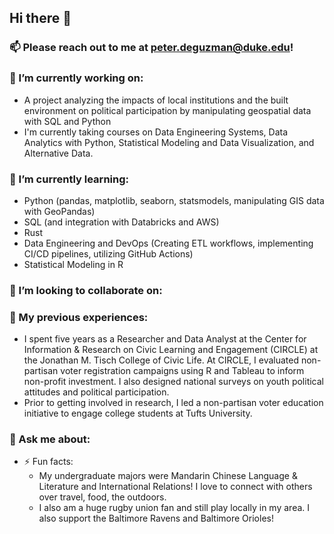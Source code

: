 ## Hi there 👋

### 📫 Please reach out to me at peter.deguzman@duke.edu!

### 🔭 I’m currently working on:  
- A project analyzing the impacts of local institutions and the built environment on political participation by manipulating geospatial data with SQL and Python
- I'm currently taking courses on Data Engineering Systems, Data Analytics with Python, Statistical Modeling and Data Visualization, and Alternative Data. 
### 🌱 I’m currently learning:
- Python (pandas, matplotlib, seaborn, statsmodels, manipulating GIS data with GeoPandas)
- SQL (and integration with Databricks and AWS)
- Rust
- Data Engineering and DevOps (Creating ETL workflows, implementing CI/CD pipelines, utilizing GitHub Actions)
- Statistical Modeling in R 
### 👯 I’m looking to collaborate on:

### :notebook: My previous experiences:
- I spent five years as a Researcher and Data Analyst at the Center for Information & Research on Civic Learning and Engagement (CIRCLE) at the Jonathan M. Tisch College of Civic Life. At CIRCLE, I evaluated non-partisan voter registration campaigns using R and Tableau to inform non-profit investment. I also designed national surveys on youth political attitudes and political participation.
- Prior to getting involved in research, I led a non-partisan voter education initiative to engage college students at Tufts University. 

### 💬 Ask me about:

- ⚡ Fun facts:
  - My undergraduate majors were Mandarin Chinese Language & Literature and International Relations! I love to connect with others over travel, food, the outdoors.
  - I also am a huge rugby union fan and still play locally in my area. I also support the Baltimore Ravens and Baltimore Orioles!

